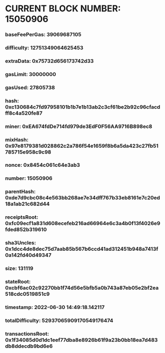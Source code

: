 # CURRENT BLOCK NUMBER: 15050906

### baseFeePerGas: 39069687105
### difficulty: 12751349064625453
### extraData: 0x75732d656173742d33
### gasLimit: 30000000
### gasUsed: 27805738
### hash: 0xc130684c7fd97958101b1b7e1b13ab2c3cf61be2b92c96cfacdff8c4a520fe87
### miner: 0xEA674fdDe714fd979de3EdF0F56AA9716B898ec8
### mixHash: 0x97e8179381d028862c2a786f54e1659f8b6a5da423c27fb51785715e958c9c98
### nonce: 0x8454c061c64e3ab3
### number: 15050906
### parentHash: 0xde7d9cbc08c4e563bb268ae7e34dff767b33eb8161e7c20ed18a1ab21c682d44
### receiptsRoot: 0xfc09ecf1a831d608ecefeb216ad66964e6c3a4b0f13f4026e9fded852b319610
### sha3Uncles: 0x1dcc4de8dec75d7aab85b567b6ccd41ad312451b948a7413f0a142fd40d49347
### size: 131119
### stateRoot: 0xcbf6ac02c92270bb1f74d56e5bfb5a0b743a87eb05e2bf2ea518cdc0519851c9
### timestamp: 2022-06-30 14:49:18.142117
### totalDifficulty: 52937065909170549176474
### transactionsRoot: 0x1f34085d0d1dc1eef77dba8e8926b61f9a23b0bb18ea7d483db8ddecdb9bd6e6
